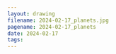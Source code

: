 ```yaml
---
layout: drawing
filename: 2024-02-17_planets.jpg
pagename: 2024-02-17_planets
date: 2024-02-17
tags:
---
```

